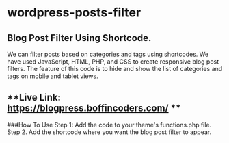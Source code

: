 # wordpress-posts-filter

## Blog Post Filter Using Shortcode.

We can filter posts based on categories and tags using shortcodes. We have used JavaScript, HTML, PHP, and CSS to create responsive blog post filters.  The feature of this code is to hide and show the list of categories and tags on mobile and tablet views.

## **Live Link: https://blogpress.boffincoders.com/ **

###How To Use
Step 1:  Add the code to your theme's functions.php file.
Step 2.  Add the shortcode where you want the blog post filter to appear.
